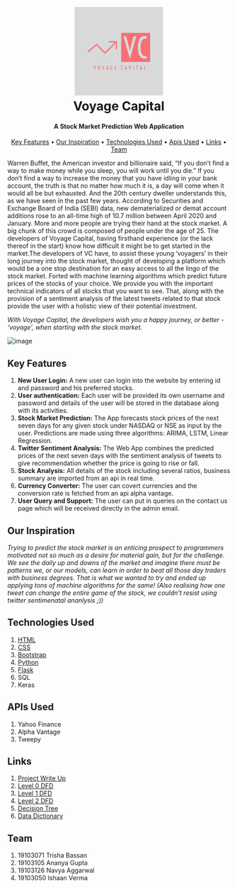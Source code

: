 <h1 align="center">
  <br>
  <a href=https://github.com/ishaannverma/VoyageCapital><img src="https://github.com/ishaannverma/VoyageCapital/blob/main/Voyage%20Capital-logos/Voyage%20Capital-logos.jpeg" alt="Voyage Capital" width="200"></a>
  <br>
  Voyage Capital
  <br>
</h1>

<h4 align="center">A Stock Market Prediction Web Application<a href="https://github.com/ishaannverma/VoyageCapital" target="_blank"></a></h4>


<p align="center">
  <a href="#key-features">Key Features</a> •
  <a href="#our-inspiration">Our Inspiration</a> •
  <a href="#technologies-used">Technologies Used</a> •
  <a href="#apis-used">Apis Used</a> •
  <a href="#links">Links</a> •
  <a href="#team">Team</a>
</p>

<p>Warren Buffet, the American investor and billionaire said, “If you don’t find a way to make money while you sleep, you will work until you die.” If you don’t find a way to increase the money that you have idling in your bank account, the truth is that no matter how much it is, a day will come when it would all be but exhausted. And the 20th century dweller understands this, as we have seen in the past few years. According to Securities and Exchange Board of India (SEBI) data, new dematerialized or demat account additions rose to an all-time high of 10.7 million between April 2020 and January. More and more people are trying their hand at the stock market. A big chunk of this crowd is composed of people under the age of 25. The developers of Voyage Capital, having firsthand experience (or the lack thereof in the start) know how difficult it might be to get started in the market.The developers of VC have, to assist these young ‘voyagers’ in their long journey into the stock market, thought of developing a platform which would be a one stop destination for an easy access to all the lingo of the stock market. Forted with machine learning algorithms which predict future prices of the stocks of your choice. We provide you with the important technical indicators of all stocks that you want to see. That, along with the provision of a sentiment analysis of the latest tweets related to that stock provide the user with a holistic view of their potential investment.</p>
<i>With Voyage Capital, the developers wish you a happy journey, or better - ‘voyage’, when starting with the stock market.</i>

![image](https://github.com/ishaannverma/VoyageCapital/blob/main/static/ezgif.com-gif-maker.gif)

## Key Features
1. **New User Login:** A new user can login into the website by entering id and password and his preferred stocks.
2. **User authentication:** Each user will be provided its own username and password and details of the user will be stored in the database along with its activities.
3. **Stock Market Prediction:** The App forecasts stock prices of the next seven days for any given stock under NASDAQ or NSE as input by the user. Predictions are made using three algorithms: ARIMA, LSTM, Linear Regression. 
4. **Twitter Sentiment Analysis:** The Web App combines the predicted prices of the next seven days with the sentiment analysis of tweets to give recommendation whether the price is going to rise or fall.
5. **Stock Analysis:** All details of the stock including several ratios, business summary are imported from an api in real time.
6. **Currency Converter:** The user can covert currencies and the conversion rate is fetched from an api alpha vantage.
7. **User Query and Support:** The user can put in queries on the contact us page which will be received directly in the admin email.

## Our Inspiration
<i>Trying to predict the stock market is an enticing prospect to programmers motivated not so much as a desire for material gain, but for the challenge. We see the daily up and downs of the market and imagine there must be patterns we, or our models, can learn in order to beat all those day traders with business degrees. That is what we wanted to try and ended up applying tons of machine algorithms for the same! (Also realising how one tweet can change the entire game of the stock, we couldn't resist using twitter sentimenatal ananlysis ;)) </i>

## Technologies Used

1. <a href="https://html.com/" target="_blank">HTML</a>    
2. <a href="https://developer.mozilla.org/en-US/docs/Web/CSS" target="_blank">CSS</a>
3. <a href="https://getbootstrap.com/">Bootstrap</a>
4. <a href="https://www.python.org/">Python</a>
5. <a href="https://flask.palletsprojects.com/en/1.1.x/">Flask</a>
6. SQL
7. Keras

## APIs Used
1. Yahoo Finance 
2. Alpha Vantage
3. Tweepy

## Links  

1. <a href="https://github.com/ishaannverma/VoyageCapital/blob/main/Schematics/Description/Description.md" target="_blank">Project Write Up</a>  
2. <a href="https://github.com/ishaannverma/VoyageCapital/blob/main/Schematics/DFDs/Final%20DFD%20Level%200" target="_blank">Level 0 DFD</a>  
3. <a href="https://github.com/ishaannverma/VoyageCapital/blob/main/Schematics/DFDs/Final%20DFD%20Level%201" target="_blank">Level 1 DFD</a>  
4. <a href="https://github.com/ishaannverma/VoyageCapital/blob/main/Schematics/DFDs/Final%20DFD%20Level%202  " target="_blank">Level 2 DFD</a>  
5. <a href="https://github.com/ishaannverma/VoyageCapital/blob/main/Schematics/Decision%20Tree/Final%20Decision%20tree" target="_blank">Decision Tree</a>  
6. <a href="https://github.com/ishaannverma/VoyageCapital/tree/main/Schematics/Data%20Dictionary" target="_blank">Data Dictionary</a>  

## Team  

1. 19103071 Trisha Bassan
2. 19103105 Ananya Gupta
3. 19103126 Navya Aggarwal
4. 19103050 Ishaan Verma
